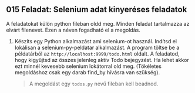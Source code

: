 ## 015 Feladat: Selenium adat kinyeréses feladatok

A feladatokat külön python fileban oldd meg. Minden feladat tartalmazza az elvárt filenevet. Ezen a néven fogadható el a megoldás.

1) Készíts egy Python alkalmazást ami selenium-ot használ. Indítsd el lokálisan a selenium-py-peldatar alkalmazást. A program töltse be a példatárból az `http://localhost:9999/todo.html` oldalt. A feladatod, hogy kigyűjtsd az összes jelenleg aktív Todo bejegyzést. Ha lehet akkor ezt minnél kevesebb selenium lokátorral old meg. (Tökéletes megoldáshoz csak egy darab find_by hívásra van szükség).
    > A megoldást egy `todos.py` nevű fileban kell beadnod.